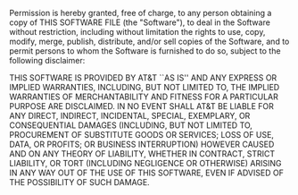  Permission is hereby granted, free of charge, to any person obtaining a copy of THIS SOFTWARE FILE (the &quot;Software&quot;), to deal in the Software without restriction, including without limitation the rights to use, copy, modify, merge, publish, distribute, and/or sell copies of the Software, and to permit persons to whom the Software is furnished to do so, subject to the following disclaimer:

THIS SOFTWARE IS PROVIDED BY AT&amp;T ``AS IS'' AND ANY EXPRESS OR IMPLIED WARRANTIES, INCLUDING, BUT NOT LIMITED TO, THE IMPLIED WARRANTIES OF MERCHANTABILITY AND FITNESS FOR A PARTICULAR PURPOSE ARE DISCLAIMED. IN NO EVENT SHALL AT&amp;T BE LIABLE FOR ANY DIRECT, INDIRECT, INCIDENTAL, SPECIAL, EXEMPLARY, OR CONSEQUENTIAL DAMAGES (INCLUDING, BUT NOT LIMITED TO, PROCUREMENT OF SUBSTITUTE GOODS OR SERVICES; LOSS OF USE, DATA, OR PROFITS; OR BUSINESS INTERRUPTION) HOWEVER CAUSED AND ON ANY THEORY OF LIABILITY, WHETHER IN CONTRACT, STRICT LIABILITY, OR TORT (INCLUDING NEGLIGENCE OR OTHERWISE) ARISING IN ANY WAY OUT OF THE USE OF THIS SOFTWARE, EVEN IF ADVISED OF THE POSSIBILITY OF SUCH DAMAGE.